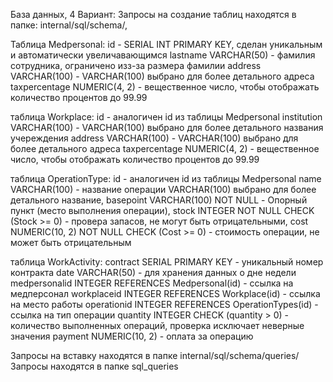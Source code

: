 База данных, 4 Вариант:
Запросы на создание таблиц находятся в папке: internal/sql/schema/, 

Таблица Medpersonal: 
id - SERIAL INT PRIMARY KEY, сделан уникальным и автоматически увеличавающимся
lastname VARCHAR(50) - фамилия сотрудника, ограничено изз-за размера фамилии
address VARCHAR(100) - VARCHAR(100) выбрано для более детального адреса
taxpercentage NUMERIC(4, 2) - вещественное число, чтобы отображать количество процентов до 99.99

таблица Workplace:
id - аналогичен id из таблицы Medpersonal
institution VARCHAR(100) - VARCHAR(100) выбрано для более детального названия учереждения
address VARCHAR(100) - VARCHAR(100) выбрано для более детального адреса
taxpercentage NUMERIC(4, 2) - вещественное число, чтобы отображать количество процентов до 99.99

таблица OperationType:
id - аналогичен id из таблицы Medpersonal
name VARCHAR(100) - название операции VARCHAR(100) выбрано для более детального название,
basepoint VARCHAR(100) NOT NULL - Опорный пункт (место выполнения операции),
stock INTEGER NOT NULL CHECK (Stock >= 0) - провера запасов, не могут быть отрицательными,
сost NUMERIC(10, 2) NOT NULL CHECK (Cost >= 0) - стоимость операции, не может быть отрицательным

таблица WorkActivity:
contract SERIAL PRIMARY KEY - уникальный номер контракта
date VARCHAR(50) - для хранения данных о дне недели
medpersonalid INTEGER REFERENCES Medpersonal(id) - cсылка на медперсонал
workplaceid INTEGER REFERENCES Workplace(id) - cсылка на место работы
operationid INTEGER REFERENCES OperationTypes(id) - cсылка на тип операции
quantity INTEGER CHECK (quantity > 0) - количество выполненных операций, проверка исключает неверные значения
payment NUMERIC(10, 2) - оплата за операцию

Запросы на вставку находятся в папке internal/sql/schema/queries/
Запросы находятся в папке sql_queries

